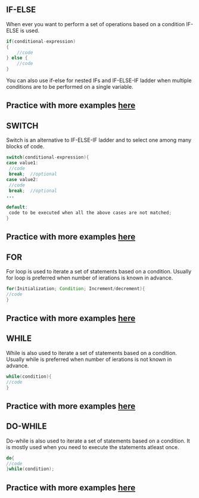 ## IF-ELSE

When ever you want to perform a set of operations based on a condition IF-ELSE is used.

```java
if(conditional-expression)
{
    //code
} else {
    //code
}
```

You can also use if-else for nested IFs and IF-ELSE-IF ladder when multiple conditions are to be performed on a single variable.

## Practice with more examples [here](https://onecompiler.com/java)

## SWITCH

Switch is an alternative to IF-ELSE-IF ladder and to select one among many blocks of code.

```java
switch(conditional-expression){    
case value1:    
 //code    
 break;  //optional  
case value2:    
 //code    
 break;  //optional  
...    
    
default:     
 code to be executed when all the above cases are not matched;    
} 
```

## Practice with more examples [here](https://onecompiler.com/java)

## FOR

For loop is used to iterate a set of statements based on a condition. Usually for loop is preferred when number of ierations is known in advance.

```java
for(Initialization; Condition; Increment/decrement){  
//code  
} 
```

## Practice with more examples [here](https://onecompiler.com/java)

## WHILE

While is also used to iterate a set of statements based on a condition. Usually while is preferred when number of ierations is not known in advance.

```java
while(condition){  
//code 
}  
```

## Practice with more examples [here](https://onecompiler.com/java)

## DO-WHILE
Do-while is also used to iterate a set of statements based on a condition. It is mostly used when you need to execute the statements atleast once.

```java
do{  
//code 
}while(condition); 
```

## Practice with more examples [here](https://onecompiler.com/java)